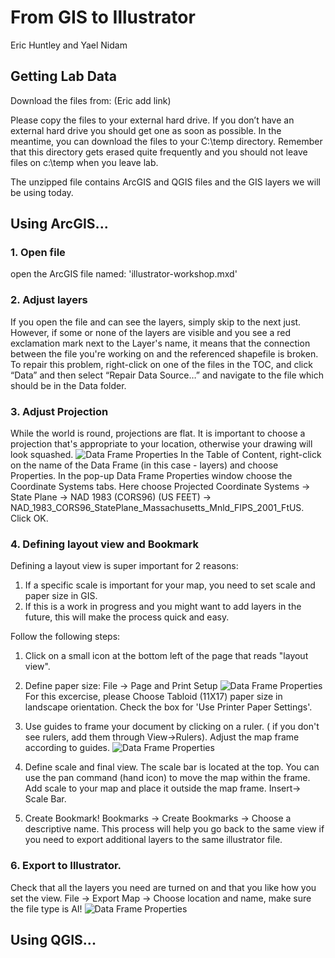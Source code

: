 # From GIS to Illustrator

Eric Huntley and Yael Nidam

## Getting Lab Data
Download the files from: (Eric add link)

Please copy the files to your external hard drive. If you don’t have an external hard drive you should get one as soon as possible. In the meantime, you can download the files to your C:\temp directory. Remember that this directory gets erased quite frequently and you should not leave files on c:\temp when you leave lab.

The unzipped file contains ArcGIS and QGIS files and the GIS layers we will be using today.

## Using ArcGIS...

### 1. Open file
open the ArcGIS file named: 'illustrator-workshop.mxd'

### 2. Adjust layers
If you open the file and can see the layers, simply skip to the next just.
However, if some or none of the layers are visible and you see a red exclamation mark next to the Layer's name, it means that the connection between the file you're working on and the referenced shapefile is broken. To repair this problem, right-click on one of the files in the TOC, and click “Data” and then select “Repair Data Source…” and navigate to the file which should be in the Data folder.

### 3. Adjust Projection
While the world is round, projections are flat. It is important to choose a projection that's appropriate to your location, otherwise your drawing will look squashed.
![Data Frame Properties](./images/projection.JPG)
In the Table of Content, right-click on the name of the Data Frame (in this case - layers) and choose Properties.
In the pop-up Data Frame Properties window choose the Coordinate Systems tabs. Here choose Projected Coordinate Systems -> State Plane -> NAD 1983 (CORS96) (US FEET) -> NAD_1983_CORS96_StatePlane_Massachusetts_Mnld_FIPS_2001_FtUS. Click OK.

### 4. Defining layout view and Bookmark
Defining a layout view is super important for 2 reasons:
1. If a specific scale is important for your map, you need to set scale and paper size in GIS.
2. If this is a work in progress and you might want to add layers in the future, this will make the process quick and easy.

Follow the following steps:
1. Click on a small icon at the bottom left of the page that reads "layout view".

2. Define paper size:
File -> Page and Print Setup
![Data Frame Properties](./images/print.JPG)
For this excercise, please Choose Tabloid (11X17) paper size in landscape orientation. Check the box for 'Use Printer Paper Settings'.

3. Use guides to frame your document by clicking on a ruler. ( if you don't see rulers, add them through View->Rulers). Adjust the map frame according to guides.
![Data Frame Properties](./images/rulers.JPG)

4. Define scale and final view. The scale bar is located at the top. You can use the pan command (hand icon) to move the map within the frame. Add scale to your map and place it outside the map frame. Insert-> Scale Bar.

5. Create Bookmark!
Bookmarks -> Create Bookmarks -> Choose a descriptive name.
This process will help you go back to the same view if you need to export additional layers to the same illustrator file.

### 6. Export to Illustrator.
Check that all the layers you need are turned on and that you like how you set the view.
File -> Export Map -> Choose location and name, make sure the file type is AI!
![Data Frame Properties](./images/exportai.JPG)

## Using QGIS...
